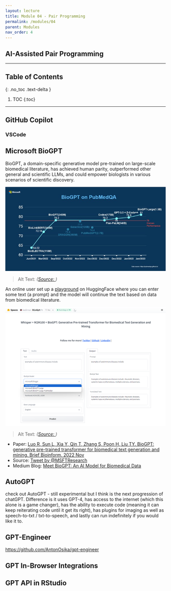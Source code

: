 ```yaml
---
layout: lecture
title: Module 04 - Pair Programming
permalink: /modules/04
parent: Modules
nav_order: 4
---
```


## AI-Assisted Pair Programming


---

## Table of Contents
{: .no_toc .text-delta }

1. TOC
{:toc}

---


## GitHub Copilot


### VSCode 


## Microsoft BioGPT
BioGPT, a domain-specific generative model pre-trained on large-scale biomedical literature, has achieved human parity, outperformed other general and scientific LLMs, and could empower biologists in various scenarios of scientific discovery. 

![Microsoft BioGPT](/assets/images/04-microsoft-biogpt.jfif)
> Alt Text:     _([Source: ](link))_

An online user set up a [playground](https://huggingface.co/spaces/kadirnar/BioGpt) on HuggingFace where you can enter some text (a prompt) and the model will continue the text based on data from biomedical literature. 

![BioGPT Playground](/assets/images/06-microsoft-biogpt-huggingface-playground.png)
> Alt Text:     _([Source: ](link))_


* Paper: [Luo R, Sun L, Xia Y, Qin T, Zhang S, Poon H, Liu TY. BioGPT: generative pre-trained transformer for biomedical text generation and mining. Brief Bioinform. 2022 Nov](https://pubmed.ncbi.nlm.nih.gov/36156661/)
* Source: [Tweet by @MSFTResearch](https://x.com/MSFTResearch/status/1618647707135918088?s=20)
* Medium Blog: [Meet BioGPT: An AI Model for Biomedical Data](https://generativeai.pub/meet-biogpt-an-ai-model-for-biomedical-data-c9d1484c8469)



## AutoGPT
check out AutoGPT - still experimental but I think is the next progression of chatGPT. Difference is it uses GPT-4, has access to the internet (which this alone is a game changer), has the ability to execute code (meaning it can keep reiterating code until it get its right), has plugins for imaging as well as speech-to-txt / txt-to-speech, and lastly can run indefinitely if you would like it to.

## GPT-Engineer
https://github.com/AntonOsika/gpt-engineer


## GPT In-Browser Integrations


## GPT API in RStudio

